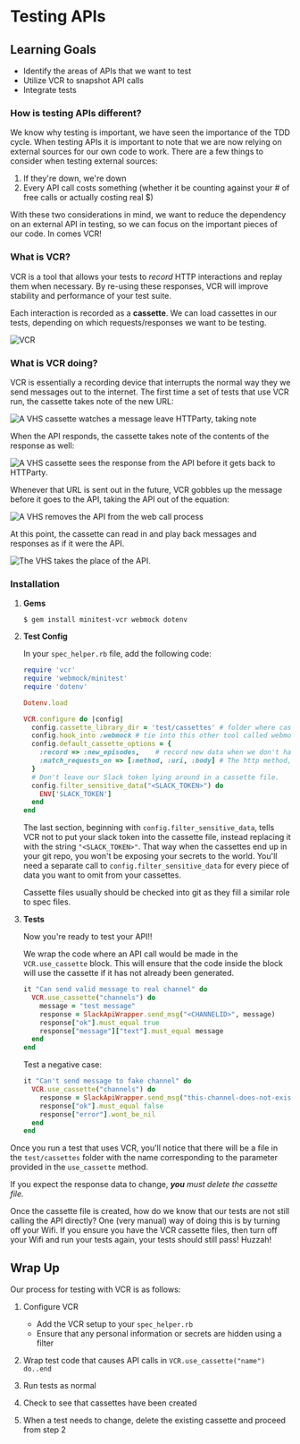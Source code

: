 # Testing APIs

## Learning Goals
- Identify the areas of APIs that we want to test
- Utilize VCR to snapshot API calls
- Integrate tests

### How is testing APIs different?
We know why testing is important, we have seen the importance of the TDD cycle. When testing APIs it is important to note that we are now relying on external sources for our own code to work. There are a few things to consider when testing external sources:

1. If they're down, we're down
1. Every API call costs something (whether it be counting against your # of free calls or actually costing real $)

With these two considerations in mind, we want to reduce the dependency on an external API in testing, so we can focus on the important pieces of our code. In comes VCR!

### What is VCR?
VCR is a tool that allows your tests to _record_ HTTP interactions and replay them when necessary. By re-using these responses, VCR will improve stability and performance of your test suite.

Each interaction is recorded as a **cassette**. We can load cassettes in our tests, depending on which requests/responses we want to be testing.

![VCR](images/vcr.jpg)

### What is VCR doing?
VCR is essentially a recording device that interrupts the normal way they we send messages out to the internet. The first time a set of tests that use VCR run, the cassette takes note of the new URL:

![A VHS cassette watches a message leave HTTParty, taking note](images/apis/VCR_step_1.png "A VHS cassette watches a message leave HTTParty, taking note")

When the API responds, the cassette takes note of the contents of the response as well:

![A VHS cassette sees the response from the API before it gets back to HTTParty.](images/apis/VCR_step_2.png "A VHS cassette sees the response from the API before it gets back to HTTParty.")

Whenever that URL is sent out in the future, VCR gobbles up the message before it goes to the API, taking the API out of the equation:

![A VHS removes the API from the web call process](images/apis/VCR_step_3.png "No API's were hurt in the making of this image.")

At this point, the cassette can read in and play back messages and responses as if it were the API.

![The VHS takes the place of the API.](images/apis/VCR_step_4.png "The cassette takes the place of the ")

### Installation
1. **Gems**
    ```
    $ gem install minitest-vcr webmock dotenv
    ```
1. **Test Config**

    In your `spec_helper.rb` file, add the following code:
    ```ruby
    require 'vcr'
    require 'webmock/minitest'
    require 'dotenv'

    Dotenv.load

    VCR.configure do |config|
      config.cassette_library_dir = 'test/cassettes' # folder where casettes will be located
      config.hook_into :webmock # tie into this other tool called webmock
      config.default_cassette_options = {
        :record => :new_episodes,    # record new data when we don't have it yet
        :match_requests_on => [:method, :uri, :body] # The http method, URI and body of a request all need to match
      }
      # Don't leave our Slack token lying around in a cassette file.
      config.filter_sensitive_data("<SLACK_TOKEN>") do
        ENV['SLACK_TOKEN']
      end
    end
    ```

    The last section, beginning with `config.filter_sensitive_data`, tells VCR not to put your slack token into the cassette file, instead replacing it with the string `"<SLACK_TOKEN>"`. That way when the cassettes end up in your git repo, you won't be exposing your secrets to the world. You'll need a separate call to `config.filter_sensitive_data` for every piece of data you want to omit from your cassettes.

    Cassette files usually should be checked into git as they fill a similar role to spec files.

1. **Tests**

    Now you're ready to test your API!!

    We wrap the code where an API call would be made in the `VCR.use_cassette` block. This will ensure that the code inside the block will use the cassette if it has not already been generated.

    ```ruby
    it "Can send valid message to real channel" do
      VCR.use_cassette("channels") do
        message = "test message"
        response = SlackApiWrapper.send_msg("<CHANNELID>", message)
        response["ok"].must_equal true
        response["message"]["text"].must_equal message
      end
    end
    ```

    Test a negative case:
    ```ruby
    it "Can't send message to fake channel" do
      VCR.use_cassette("channels") do
        response = SlackApiWrapper.send_msg("this-channel-does-not-exist", "test message")
        response["ok"].must_equal false
        response["error"].wont_be_nil
      end
    end
    ```

Once you run a test that uses VCR, you'll notice that there will be a file in the `test/cassettes` folder with the name corresponding to the parameter provided in the `use_cassette` method.

If you expect the response data to change, _**you** must delete the cassette file._

Once the cassette file is created, how do we know that our tests are not still calling the API directly? One (very manual) way of doing this is by turning off your Wifi. If you ensure you have the VCR cassette files, then turn off your Wifi and run your tests again, your tests should still pass! Huzzah!

## Wrap Up

Our process for testing with VCR is as follows:

1. Configure VCR
    - Add the VCR setup to your `spec_helper.rb`
    - Ensure that any personal information or secrets are hidden using a filter

1. Wrap test code that causes API calls in `VCR.use_cassette("name") do..end`

1. Run tests as normal

1. Check to see that cassettes have been created

1. When a test needs to change, delete the existing cassette and proceed from step 2